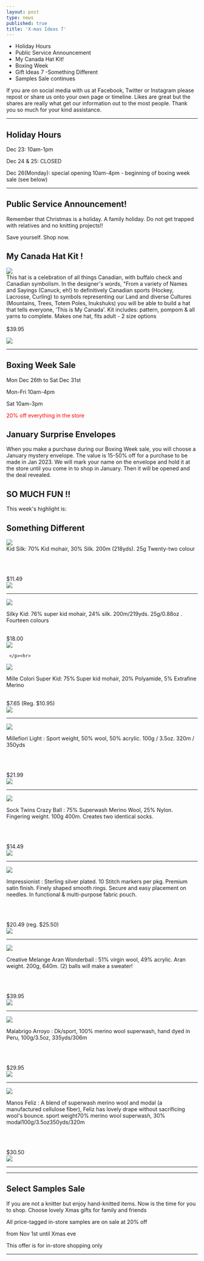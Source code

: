```yaml
---
layout: post
type: news
published: true
title: 'X-mas Ideas 7'
---
```


- Holiday Hours
- Public Service Announcement
- My Canada Hat Kit!
- Boxing Week
- Gift Ideas 7 -Something Different
- Samples Sale continues

If you are on social media with us at Facebook, Twitter or Instagram please repost or share us onto your own page or timeline. Likes are great but the shares are really what get our information out to the most people. Thank you so much for your kind assistance.
<hr />

<h2> Holiday Hours</h2>
<p>Dec 23: 10am-1pm<br />

Dec 24 & 25: CLOSED<br />

Dec 26(Monday): special opening 10am-4pm - beginning of boxing week sale (see below)</p>
<hr />

<h2>Public Service Announcement!</h2>

<p>Remember that Christmas is a holiday. A family holiday. Do not get trapped with relatives and no knitting projects!!<br />

Save yourself. Shop now.</p>

<h2>My Canada Hat Kit !</h2>
<p><a href="https://www.woolandsilkcoshop.com/products/my-canada-hat-kit"><img src="/img/canadahat.jpg"></a><br />
This hat is a celebration of all things Canadian, with buffalo check and Canadian symbolism. In the designer's words, "From a variety of Names and Sayings (Canuck, eh!) to definitively Canadian sports (Hockey, Lacrosse, Curling) to symbols representing our Land and diverse Cultures (Mountains, Trees, Totem Poles, Inukshuks) you will be able to build a hat that tells everyone, ‘This is My Canada'. Kit includes: pattern, pompom & all yarns to complete. Makes one hat, fits adult - 2 size options
<br /><br />
$39.95<br />
	
<a href="https://www.woolandsilkcoshop.com/products/my-canada-hat-kit"><img src="/img/canadahat_btn.png"></a><br />
	 </p>
<hr>

<h2>Boxing Week Sale</h2>
Mon Dec 26th to Sat Dec 31st<br />

Mon-Fri 10am-4pm<br />

Sat 10am-3pm<br />

<font color="red">20% off everything in the store</font><br />

<h2>January Surprise Envelopes</h2>
When you make a purchase during our Boxing Week sale, you will choose a January mystery envelope. The value is 15-50% off for a purchase to be made in Jan 2023. We will mark your name on the envelope and hold it at the store until you come in to shop in January. Then it will be opened and the deal revealed.
</p>
<h2>SO MUCH FUN !!</h2>


This week's highlight is:

<h2>Something Different</h2>

<p><a href="https://www.woolandsilkcoshop.com/products/drops-kid-silk"><img src="/img/kidsilk.jpg"></a><br />
Kid Silk: 70% Kid mohair, 30% Silk. 200m (218yds). 25g Twenty-two colour

<br /><br />

$11.49<br />
<a href="https://www.woolandsilkcoshop.com/products/drops-kid-silk"><img src="/img/kidsilk_btn.png"></a><br />
	 </p><hr />

<a href="https://www.woolandsilkcoshop.com/products/silky-kid"><img src="/img/silkykid.jpg"></a><br />
<p>Silky Kid: 76% super kid mohair, 24% silk. 200m/219yds. 25g/0.88oz . Fourteen colours
<br /><br />

$18.00<br />
<a href="https://www.woolandsilkcoshop.com/products/silky-kid"><img src="/img/silkykid_btn.png"></a><br />

	 </p><hr>

<a href="https://www.woolandsilkcoshop.com/products/mille-colori-super-kid"><img src="/img/superkid.jpg"></a><br />
<p>Mille Colori Super Kid: 75% Super kid mohair, 20% Polyamide, 5% Extrafine Merino
<br /><br />

$7.65 (Reg. $10.95)<br />
<a href="https://www.woolandsilkcoshop.com/products/mille-colori-super-kid"><img src="/img/superkid_btn.png"></a><br />
	 </p><hr>
<a href="https://www.woolandsilkcoshop.com/products/millefiori-light"><img src="/img/mlight.jpg"></a><br />
<p>Millefiori Light : Sport weight, 50% wool, 50% acrylic. 100g / 3.5oz. 320m / 350yds

<br /><br />

$21.99<br />
<a href="https://www.woolandsilkcoshop.com/products/millefiori-light"><img src="/img/mlight_btn.png"></a><br />
 </p><hr>
<a href="https://www.woolandsilkcoshop.com/products/sock-twins-crazy-ball"><img src="/img/crazytwins.jpg"></a><br />
		
<p>
Sock Twins Crazy Ball : 75% Superwash Merino Wool, 25% Nylon. Fingering weight. 100g 400m. Creates two identical socks.

<br /><br />

$14.49<br />
<a href="https://www.woolandsilkcoshop.com/products/sock-twins-crazy-ball"><img src="/img/crazytwins_btn.png"></a><br />
</p>
<hr>
<a href="https://www.woolandsilkcoshop.com/products/impressionist"><img src="/img/impress.jpg"></a><br />
	 
<p>Impressionist : Sterling silver plated. 10 Stitch markers per pkg. Premium satin finish. Finely shaped smooth rings. Secure and easy placement on needles. In functional & multi-purpose fabric pouch.

<br /><br />

$20.49 (reg. $25.50)<br />
<a href="https://www.woolandsilkcoshop.com/products/impressionist"><img src="/img/impress_btn.png"></a><br />
	 </p><hr>
<a href="https://www.woolandsilkcoshop.com/products/creative-melange-aran-wonderball"><img src="/img/wonderball.jpg"></a><br />
	 
<p>Creative Melange Aran Wonderball : 51% virgin wool, 49% acrylic. Aran weight. 200g, 640m. (2) balls will make a sweater!

<br /><br />

$39.95 <br />
<a href="https://www.woolandsilkcoshop.com/products/creative-melange-aran-wonderball"><img src="/img/wonderball_btn.png"></a><br />
	 </p>
	 <hr />
   <a href="https://www.woolandsilkcoshop.com/products/arroyo"><img src="/img/arroyo.jpg"></a><br />
	 
<p>Malabrigo Arroyo : Dk/sport, 100% merino wool superwash, hand dyed in Peru, 100g/3.5oz, 335yds/306m

<br /><br />

$29.95<br />
 <a href="https://www.woolandsilkcoshop.com/products/arroyo"><img src="/img/arroyo_btn.png"></a><br />
	 </p><hr>
   <a href="https://www.woolandsilkcoshop.com/products/feliz"><img src="/img/feliz.jpg"></a><br />
	 
<p>Manos Feliz : A blend of superwash merino wool and modal (a manufactured cellulose fiber), Feliz has lovely drape without sacrificing wool's bounce. sport weight70% merino wool superwash, 30% modal100g/3.5oz350yds/320m

<br /><br />

$30.50<br />
  <a href="https://www.woolandsilkcoshop.com/products/feliz"><img src="/img/feliz_btn.png"></a><br />
	 </p><hr>

	 
<hr />

<h2>Select Samples Sale</h2>

<p>If you are not a knitter but enjoy hand-knitted items. Now is the time for you to shop. Choose lovely Xmas gifts for family and friends <br />

All price-tagged in-store samples are on sale at 20% off<br />

from Nov 1st until Xmas eve<br />

This offer is for in-store shopping only</p>
<hr />

